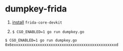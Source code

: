 # dumpkey-frida

1. [install](https://github.com/frida/frida-go#installation) `frida-core-devkit`

2. `$ CGO_ENABLED=1 go run dumpkey.go`

```bash
$ CGO_ENABLED=1 go run dumpkey.go
0x6exxxxxxxxxxxxxxxxxxxxxxxxxxxxxxxxxxxxxxxxxxxxxxxd
```